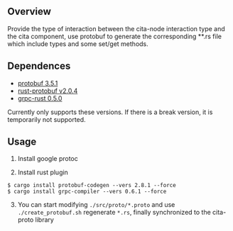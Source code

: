 ## Overview

Provide the type of interaction between the cita-node 
interaction type and the cita component, use protobuf 
to generate the corresponding **.rs file which include 
types and some set/get methods.

## Dependences

- [protobuf 3.5.1](https://github.com/google/protobuf/releases)
- [rust-protobuf v2.0.4](https://github.com/stepancheg/rust-protobuf)
- [grpc-rust 0.5.0](https://github.com/stepancheg/grpc-rust)

Currently only supports these versions. If there is a break version, 
it is temporarily not supported.

## Usage

1. Install google protoc

2. Install rust plugin

```
$ cargo install protobuf-codegen --vers 2.8.1 --force
$ cargo install grpc-compiler --vers 0.6.1 --force
```

3. You can start modifying `./src/proto/*.proto`
and use `./create_protobuf.sh` regenerate `*.rs`,
finally synchronized to the cita-proto library
